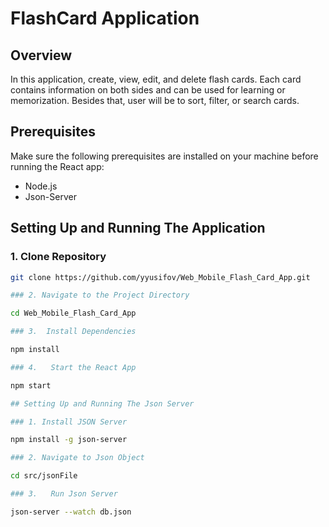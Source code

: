 # FlashCard Application

## Overview

In this application, create, view, edit, and delete flash cards. Each card contains information on both sides and can be used for learning or memorization. Besides that, user will be to sort, filter, or search cards. 

## Prerequisites

Make sure the following prerequisites are installed on your machine before running the React app:

- Node.js
- Json-Server

## Setting Up and Running The Application

### 1. Clone Repository

```bash
git clone https://github.com/yyusifov/Web_Mobile_Flash_Card_App.git

### 2. Navigate to the Project Directory

cd Web_Mobile_Flash_Card_App

### 3.  Install Dependencies

npm install

### 4.   Start the React App

npm start

## Setting Up and Running The Json Server

### 1. Install JSON Server

npm install -g json-server

### 2. Navigate to Json Object

cd src/jsonFile

### 3.   Run Json Server

json-server --watch db.json
